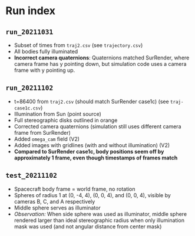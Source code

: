 Run index
=========

`run_20211031`
--------------

* Subset of times from `traj2.csv` (see `trajectory.csv`)
* All bodies fully illuminated
* **Incorrect camera quaternions**: Quaternions matched SurRender, where camera frame has y pointing down, but simulation code uses a camera frame with y pointing up.

`run_20211102`
--------------

* t=86400 from `traj2.csv` (should match SurRender case1c) (see `traj-case1c.csv`)
* Illumination from Sun (point source)
* Full stereographic disks outlined in orange
* Corrected camera quaternions (simulation still uses different camera frame from SurRender)
* Added `omega_cam` field (V2)
* Added images with gridlines (with and without illumination) (V2)
* **Compared to SurRender case1c, body positions seem off by approximately 1 frame, even though timestamps of frames match**

`test_20211102`
---------------

* Spacecraft body frame = world frame, no rotation
* Spheres of radius 1 at (0, -4, 4), (0, 0, 4), and (0, 0, 4), visible by cameras B, C, and A respectively
* Middle sphere serves as illuminator
* _Observation:_ When side sphere was used as illuminator, middle sphere rendered larger than ideal stereographic radius when only illumination mask was used (and not angular distance from center mask)
